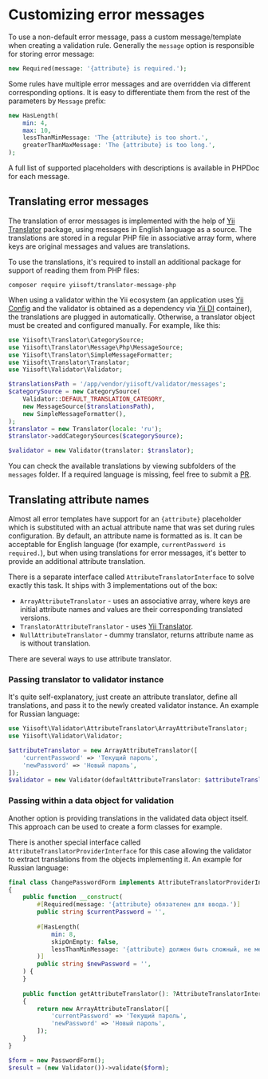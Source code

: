 # Customizing error messages

To use a non-default error message, pass a custom message/template when creating a validation rule. Generally the 
`message` option is responsible for storing error message:

```php
new Required(message: '{attribute} is required.');
```

Some rules have multiple error messages and are overridden via different corresponding options.
It is easy to differentiate them from the rest of the parameters by `Message` prefix:

```php
new HasLength(  
    min: 4,  
    max: 10,
    lessThanMinMessage: 'The {attribute} is too short.',  
    greaterThanMaxMessage: 'The {attribute} is too long.',  
);
```

A full list of supported placeholders with descriptions is available in PHPDoc for each message.

## Translating error messages

The translation of error messages is implemented with the help of [Yii Translator] package, using messages in English 
language as a source. The translations are stored in a regular PHP file in associative array form, where keys are 
original messages and values are translations. 

To use the translations, it's required to install an additional package for support of reading them from PHP files:

```shell
composer require yiisoft/translator-message-php
```

When using a validator within the Yii ecosystem (an application uses [Yii Config] and the validator is obtained as a 
dependency via [Yii DI] container), the translations are plugged in automatically. Otherwise, a translator object must 
be created and configured manually. For example, like this:

```php
use Yiisoft\Translator\CategorySource;
use Yiisoft\Translator\Message\Php\MessageSource;
use Yiisoft\Translator\SimpleMessageFormatter;
use Yiisoft\Translator\Translator;
use Yiisoft\Validator\Validator;

$translationsPath = '/app/vendor/yiisoft/validator/messages';
$categorySource = new CategorySource(
    Validator::DEFAULT_TRANSLATION_CATEGORY,
    new MessageSource($translationsPath),
    new SimpleMessageFormatter(),
);
$translator = new Translator(locale: 'ru');
$translator->addCategorySources($categorySource);

$validator = new Validator(translator: $translator);
```

You can check the available translations by viewing subfolders of the `messages` folder. If a required language is 
missing, feel free to submit a [PR].

## Translating attribute names

Almost all error templates have support for an `{attribute}` placeholder which is substituted with an actual attribute name 
that was set during rules configuration. By default, an attribute name is formatted as is. It can be acceptable for 
English language (for example, `currentPassword is required.`), but when using translations for error messages, it's 
better to provide an additional attribute translation.

There is a separate interface called `AttributeTranslatorInterface` to solve exactly this task. It ships with 3 
implementations out of the box:

- `ArrayAttributeTranslator` - uses an associative array, where keys are initial attribute names and values are their 
corresponding translated versions.
- `TranslatorAttributeTranslator` - uses [Yii Translator].
- `NullAttributeTranslator` - dummy translator, returns attribute name as is without translation.

There are several ways to use attribute translator.

### Passing translator to validator instance

It's quite self-explanatory, just create an attribute translator, define all translations, and pass it to the newly
created validator instance. An example for Russian language:

```php
use Yiisoft\Validator\AttributeTranslator\ArrayAttributeTranslator;
use Yiisoft\Validator\Validator;

$attributeTranslator = new ArrayAttributeTranslator([
    'currentPassword' => 'Текущий пароль',
    'newPassword' => 'Новый пароль',
]);
$validator = new Validator(defaultAttributeTranslator: $attributeTranslator);
```

### Passing within a data object for validation

Another option is providing translations in the validated data object itself. This approach can be used to create a form 
classes for example.

There is another special interface called `AttributeTranslatorProviderInterface` for this case allowing the validator to 
extract translations from the objects implementing it. An example for Russian language:

```php
final class ChangePasswordForm implements AttributeTranslatorProviderInterface  
{  
    public function __construct(  
        #[Required(message: '{attribute} обязателен для ввода.')]  
        public string $currentPassword = '',  
  
        #[HasLength(  
            min: 8,
            skipOnEmpty: false,  
            lessThanMinMessage: '{attribute} должен быть сложный, не менее 8 символов.'  
        )]  
        public string $newPassword = '',  
    ) {  
    }  
  
    public function getAttributeTranslator(): ?AttributeTranslatorInterface  
    {  
        return new ArrayAttributeTranslator([  
            'currentPassword' => 'Текущий пароль',  
            'newPassword' => 'Новый пароль',  
        ]);  
    }  
}

$form = new PasswordForm();    
$result = (new Validator())->validate($form);
```

[PR]: https://github.com/yiisoft/validator/pulls
[Yii Translator]: https://github.com/yiisoft/translator
[Yii Config]: https://github.com/yiisoft/config
[Yii DI]: https://github.com/yiisoft/di
